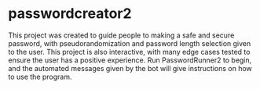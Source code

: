 # passwordcreator2

This project was created to guide people to making a safe and secure password, with pseudorandomization and password length selection given to the user.
This project is also interactive, with many edge cases tested to ensure the user has a positive experience. 
Run PasswordRunner2 to begin, and the automated messages given by the bot will give instructions on how to use the program.
